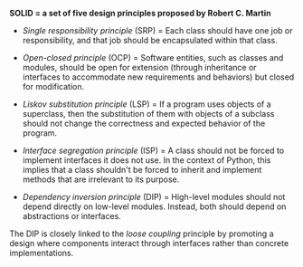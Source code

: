 **SOLID = a set of five design principles proposed by Robert C. Martin**

- *Single responsibility principle* (SRP) =
Each class should have one job or responsibility, 
and that job should be encapsulated within that class.

- *Open-closed principle* (OCP) =
Software entities, such as classes and modules, should be open 
for extension (through inheritance or interfaces to accommodate 
new requirements and behaviors) but closed for modification.

- *Liskov substitution principle* (LSP) = 
If a program uses objects of a superclass, then the substitution of them with objects
of a subclass should not change the correctness and expected behavior of the program.

- *Interface segregation principle* (ISP) =
A class should not be forced to implement interfaces it does not use.
In the context of Python, this implies that a class shouldn't be forced 
to inherit and implement methods that are irrelevant to its purpose.

- *Dependency inversion principle* (DIP) =
High-level modules should not depend directly on low-level modules.
Instead, both should depend on abstractions or interfaces.

The DIP is closely linked to the *loose coupling* principle by promoting a design
where components interact through interfaces rather than concrete implementations.